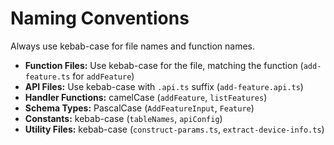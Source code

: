 # Naming Conventions

Always use kebab-case for file names and function names.

- **Function Files:** Use kebab-case for the file, matching the function (`add-feature.ts` for `addFeature`)
- **API Files:** Use kebab-case with `.api.ts` suffix (`add-feature.api.ts`)
- **Handler Functions:** camelCase (`addFeature`, `listFeatures`)
- **Schema Types:** PascalCase (`AddFeatureInput`, `Feature`)
- **Constants:** kebab-case (`tableNames`, `apiConfig`)
- **Utility Files:** kebab-case (`construct-params.ts`, `extract-device-info.ts`)
